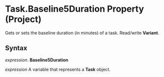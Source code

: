 
# Task.Baseline5Duration Property (Project)

Gets or sets the baseline duration (in minutes) of a task. Read/write  **Variant**.


## Syntax

 _expression_. **Baseline5Duration**

 _expression_ A variable that represents a **Task** object.


